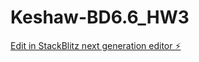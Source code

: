 # Keshaw-BD6.6_HW3

[Edit in StackBlitz next generation editor ⚡️](https://stackblitz.com/~/github.com/git707510/Keshaw-BD6.6_HW3)